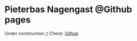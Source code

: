 # Pieterbas Nagengast @Github pages
Under construction ;)
Check: [Github](https://github.com/pieterbasnagengast)
